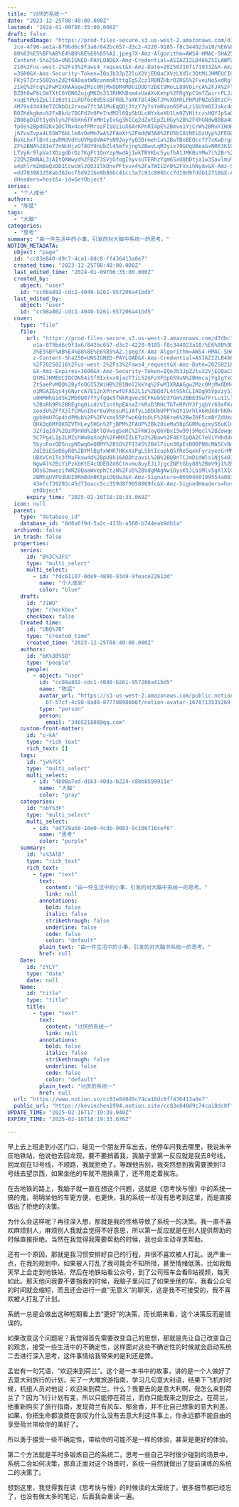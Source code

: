 ```yaml
---
title: "讨厌的系统一"
date: "2023-12-25T08:40:00.000Z"
lastmod: "2024-01-09T06:35:00.000Z"
draft: false
featuredImage: "https://prod-files-secure.s3.us-west-2.amazonaws.com/d7dbc101-8\
  2ce-4f96-ae1a-879bd6c9f3a6/842bc657-d3c2-4220-9185-f8c344023a18/%E6%80%9D%E8%\
  80%83%E5%BF%AB%E4%B8%8E%E6%85%A2.jpeg?X-Amz-Algorithm=AWS4-HMAC-SHA256&X-Amz-\
  Content-Sha256=UNSIGNED-PAYLOAD&X-Amz-Credential=ASIAZI2LB46625ILAWPZ%2F20250\
  216%2Fus-west-2%2Fs3%2Faws4_request&X-Amz-Date=20250216T171933Z&X-Amz-Expires\
  =3600&X-Amz-Security-Token=IQoJb3JpZ2luX2VjEDQaCXVzLXdlc3QtMiJHMEUCIQDi7qwgu2\
  FKj97Zrz5602osZd2f6A0aatWNcanmoRtttgIgSZcz1R8NZHbrO2RG5%2FveiNo5xdRglR8lG0Cji\
  2IkQ%2Fcq%2FwMIXRAAGgw2Mzc0MjMxODM4MDUiDDDTzDEt9MoLL89VOircA%2FJA%2Flb1Beng%2\
  BZBt6wPbLOmTXtC6YON62ujgMKOs3SJRHKhBnm4sUaAXvKehp%2FRgYpCSm7ZwirrPLJzdFZPzz8w\
  xuqEtPp5ZpLlIz0ztiiLRUf6c0d55sBFR8L7aXKTBl4B6TJMvXOXRLPHPUPNZo58tzCFyDLTaJ%2F\
  4M79s43449eTZCNbOi2rxuw7ft3A1MuEqQOj3tzY7yYsYeRVan65PuLz1SUVmOIJakcdqJEzIqxMv\
  BOZKdkgkmu%2FxBkdz7DGFd7n0Pe7ndM2l6QpSbULuHYxkeXU1Lm9ZVHltczsHQYJpSaGsVhsWJQ%\
  2B86gDiDt1ydhly%2F6bXn6TFnMH1yIvGg3hCCq2dZotEpZLHGy%2B%2FXhGNdwB8Ba4GES10ckXk\
  fp0s%2Bpd02Kx1OCTNx4oofPMrosFIiUiiuX6ArKPnRI4pE%2Bmvo1YjCrW%2BMuY1HUHbjI0LvFZ\
  j6ZvuZvpa4L5GWT6bLlmAvOeMm7wA%2FAmXr%2FmddW3A8%2FU5bIAtNEiDxUyp%2FEGQFgFf%2Fj\
  NokLhxflBntiqvRMdVdYoUYMpUVW4PsN9JoyYyO2Brmeh1a%2BwTBnBEOccfY7cKwDrgdpoZPqIpt\
  ZF%2BNA%2BIe77nNcHjvOf8OY9nUbZl4Smfvjng%2BwvLqMJyix70GOqUBeaGvNRR3K1CwNF3FDfL\
  LTVy6r9lpVatXDzgdDrDz7KgFt1QnYzp9wdAj1wkTBVKbc5yufbA1JMKBsYMw7i%2Br%2FjQKl3ed\
  22Q%2BmNAL3jAItQXWwyd%2F8ZF3SVjGfogIhyvsUTERhzYqm6SxU8hDtja1w3Savlmu%2FGs3mGl\
  a4phlrmZmBaQzDD1CcwcWlzQOJIlkDnvPFtvvx4%2FaTWIiDr0%2FVxihNydv&X-Amz-Signature\
  =dd703983258ab362ecf5d921be9b86bc41cc3a7c91c808bcc7d18d9fddb12710&X-Amz-Signe\
  dHeaders=host&x-id=GetObject"
series:
  - "个人成长"
authors:
  - "陈猛"
tags:
  - "大脑"
categories:
  - "思考"
summary: "由一件生活中的小事，引发的对大脑中系统一的思考。"
NOTION_METADATA:
  object: "page"
  id: "cc83e840-d9c7-4ca1-8dc8-ff436413a8e7"
  created_time: "2023-12-25T08:40:00.000Z"
  last_edited_time: "2024-01-09T06:35:00.000Z"
  created_by:
    object: "user"
    id: "cc08a802-cdc1-4040-b261-957206a41bd5"
  last_edited_by:
    object: "user"
    id: "cc08a802-cdc1-4040-b261-957206a41bd5"
  cover:
    type: "file"
    file:
      url: "https://prod-files-secure.s3.us-west-2.amazonaws.com/d7dbc101-82ce-4f96-a\
        e1a-879bd6c9f3a6/842bc657-d3c2-4220-9185-f8c344023a18/%E6%80%9D%E8%80%8\
        3%E5%BF%AB%E4%B8%8E%E6%85%A2.jpeg?X-Amz-Algorithm=AWS4-HMAC-SHA256&X-Am\
        z-Content-Sha256=UNSIGNED-PAYLOAD&X-Amz-Credential=ASIAZI2LB466WT6YJUOF\
        %2F20250216%2Fus-west-2%2Fs3%2Faws4_request&X-Amz-Date=20250216T171835Z\
        &X-Amz-Expires=3600&X-Amz-Security-Token=IQoJb3JpZ2luX2VjEDQaCXVzLXdlc3\
        QtMiJHMEUCIQCDN54i5f0Ixkxx8jazTTiL52GFzXFGpGS9uN%2BHmcajYgIgYxQywDDPORN\
        ZtSaePvMQQ%2ByfnOGI52WiHB%2B1Nml2kkYq%2FwMIXRAAGgw2Mzc0MjMxODM4MDUiDEHT\
        o1MGAZEqs4j6NyrcA7E12nXPnrwfOFA52L1z%2BQd7L4t9SkCLIAOg95VpVzy53PkGGE0yA\
        u0HMWhGidSk2Mb0Q07fYyfqQe5fNkRqVez5CFKebSb37Gm%2BBEdSw7FrLu1ILlOQJHrlwK\
        %2BoRh9R%2BREghq0icdzVIsnthpEAnaZrkRxD3RHcTbTeRPdYJfjqbYr69xFKr0JPArasO\
        zoo3U%2FfX3lfCMGnIher6uVHssuM1JAfyLiDbUbUPPYkQY19rhlX6RdXdrhKRcTS1As5jH\
        gpb8mU7Gp4tdPMub%2F%2FVxms55Pfwo6QdsOLF%2B8re6%2BwZ0F5cmBYZdUma39nqpxoP\
        QHkDq6MfQK9ZVTHLey5HGn%2FjBPM%2FAUP%2Bk2OieMa50pSGRMuqzmyS6uKlHYPryYI7K\
        JZF1qI07%2BzPDnHd%2BtlQVwsg5eRC%2FKWJoyQ6YBxI5w99j5Mqcl%2BZowgowsnefYko\
        5C7Pg4L1p2LMZshWw8qXogh%2FHMXIZLETp3%2Baw%2F4EYIpQA2C7eViYHhddrtVTBxDdz\
        5byoFozQDSnzpN5wq6eQBMY%2BSG%2FI34S%2B4l7iun36pEsNO6PN8cMA5CvBqar%2FTkW\
        2dIBiESeO6yR8%2BYMlBgfxWHR7HKxXiPgLShtIcupkQ5fRe5qekFyrzyezGrMM2ax70GOq\
        UBXVCn1Tc3fMaFkxw4d%2BpU9k16ADDhzaviL%2B%2BQBnTCJmDidWls1NjS407nxveF4ck\
        NgwAl%2BiYiPzkbKtE4cQDED2d6Ctnvmu8uyEJiJjgcZNFtGby88%2BmV9j1%2BuKvOSEHf\
        DOs6JmwezifWR20QaaWvephCtzN%2Fu5%2BVdgMAgNw1OysKtJLbiMlv5gXlX1Cun%2FjO%\
        2BMtqUVFUdUUI0Rm8doBKtpiOQUw3&X-Amz-Signature=0699460199554a083781c6226\
        43efcf39292c45d73eacc5cc359d8f9050869fc&X-Amz-SignedHeaders=host&x-id=G\
        etObject"
      expiry_time: "2025-02-16T18:18:35.069Z"
  icon: null
  parent:
    type: "database_id"
    database_id: "8d6a6f9d-5a2c-433b-a560-b744eab9db1a"
  archived: false
  in_trash: false
  properties:
    series:
      id: "B%3C%3FS"
      type: "multi_select"
      multi_select:
        - id: "fdc61107-0de9-4896-9349-9feace22613d"
          name: "个人成长"
          color: "blue"
    draft:
      id: "JiWU"
      type: "checkbox"
      checkbox: false
    Created time:
      id: "UBQ%7B"
      type: "created_time"
      created_time: "2023-12-25T08:40:00.000Z"
    authors:
      id: "bK%3B%5B"
      type: "people"
      people:
        - object: "user"
          id: "cc08a802-cdc1-4040-b261-957206a41bd5"
          name: "陈猛"
          avatar_url: "https://s3-us-west-2.amazonaws.com/public.notion-static.com/775523\
            b7-57cf-4c98-8ad8-8777d898666f/notion-avatar-1678713535269.png"
          type: "person"
          person:
            email: "346521888@qq.com"
    custom-front-matter:
      id: "c~kA"
      type: "rich_text"
      rich_text: []
    tags:
      id: "jw%7CC"
      type: "multi_select"
      multi_select:
        - id: "4b08a7ed-d163-40da-b224-c8bb8599911e"
          name: "大脑"
          color: "gray"
    categories:
      id: "nbY%3F"
      type: "multi_select"
      multi_select:
        - id: "ed729a50-16e0-4cdb-9083-9c106716cef6"
          name: "思考"
          color: "purple"
    summary:
      id: "x%3AlD"
      type: "rich_text"
      rich_text:
        - type: "text"
          text:
            content: "由一件生活中的小事，引发的对大脑中系统一的思考。"
            link: null
          annotations:
            bold: false
            italic: false
            strikethrough: false
            underline: false
            code: false
            color: "default"
          plain_text: "由一件生活中的小事，引发的对大脑中系统一的思考。"
          href: null
    Date:
      id: "zYLY"
      type: "date"
      date: null
    Name:
      id: "title"
      type: "title"
      title:
        - type: "text"
          text:
            content: "讨厌的系统一"
            link: null
          annotations:
            bold: false
            italic: false
            strikethrough: false
            underline: false
            code: false
            color: "default"
          plain_text: "讨厌的系统一"
          href: null
  url: "https://www.notion.so/cc83e840d9c74ca18dc8ff436413a8e7"
  public_url: "https://kevinchen1994.notion.site/cc83e840d9c74ca18dc8ff436413a8e7"
UPDATE_TIME: "2025-02-16T17:19:39.940Z"
EXPIRY_TIME: "2025-02-16T18:19:33.676Z"

---
```

<link rel="stylesheet" href="https://cdn.jsdelivr.net/npm/katex@0.16.2/dist/katex.min.css" integrity="sha384-bYdxxUwYipFNohQlHt0bjN/LCpueqWz13HufFEV1SUatKs1cm4L6fFgCi1jT643X" crossorigin="anonymous">


早上去上班走到小区门口，碰见一个朋友开车出去，他停车问我去哪里，我说朱辛庄地铁站，他说他去回龙观，要不要捎着我，我脑子里第一反应就是我去8号线，回龙观在13号线，不顺路，我就拒绝了。等跟他告别，我突然想到我需要换到13号线去望京西，如果坐他的车就不用换乘了，还不用走着挨冻。


在去地铁的路上，我脑子就一直在想这个问题，这就是《思考快与慢》中的系统一搞的鬼，明明坐他的车更方便，也更快，我的系统一却没有思考到这里，而是直接做出了拒绝的决策。


为什么会这样呢？再往深入想，那就是我的性格导致了系统一的决策。我一直不喜欢麻烦别人，麻烦别人我就会觉得不好意思，所以第一反应就是在别人提供帮助的时候直接拒绝。当然在我觉得我需要帮助的时候，我也会主动寻求帮助。


还有一个原因，那就是我习惯安排好自己的行程，并很不喜欢被人打乱。说严重一点，在我的规划中，如果被人打乱了我可能会不知所措，甚至情绪低落。比如我每天早上会走到地铁站，然后在地铁站看公众号，到了公司班车会看B站视频，每天如此。那天他问我要不要捎我的时候，我脑子里闪过了如果坐他的车，我看公众号的时间就会缩短，而且还会进行一直“无意义”的聊天，这是我不可接受的，我不喜欢被人打乱了计划。


系统一总是会做出这种短期看上去“更好”的决策，而长期来看，这个决策反而是错误的。


如果改变这个问题呢？我觉得首先需要改变自己的思想，那就是先让自己改变自己的观念，接受一些生活中的不确定性，这样面对这些不确定性的时候就会启动系统二去进行深入思考，这件事情给我带来的是利还是弊。


孟岩有一句咒语，“欢迎来到荷兰”。这个是一本书中的故事，讲的是一个人做好了去意大利旅行的计划，买了一大堆旅游指南，学习几句意大利语，结果下飞机的时候，机组人员对他说：欢迎来到荷兰。什么？我要去的是意大利啊，我怎么来到荷兰了？因为飞行计划有变，所以只能停在荷兰，而你只能既来之则安之。在荷兰，他重新购买了旅行指南，发现荷兰有风车、郁金香，并不比自己想象的意大利差。如果，你把生命都浪费在哀叹为什么没有去意大利这件事上，你永远都不能自由的享受荷兰带给你的美好了。


所以勇于接受一些不确定性，带给你的可能不是一样的体验，甚至是更好的体验。


第二个方法就是平时多锻炼自己的系统二，思考一些自己平时很少碰到的场景中，系统二会如何决策，那真正面对这个场景时，系统一自然就做出了提前演练的系统二的决策了。


想到这里，我觉得我在读《思考快与慢》的时候读的太笼统了，很多细节都已经忘了，也没有做太多的笔记，后面我会重读一遍。

